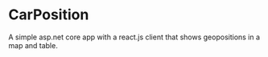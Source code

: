 # CarPosition
A simple asp.net core app with a react.js client that shows geopositions in a map and table.
